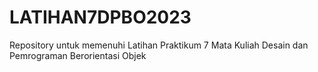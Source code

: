# LATIHAN7DPBO2023
Repository untuk memenuhi Latihan Praktikum 7 Mata Kuliah Desain dan Pemrograman Berorientasi Objek
